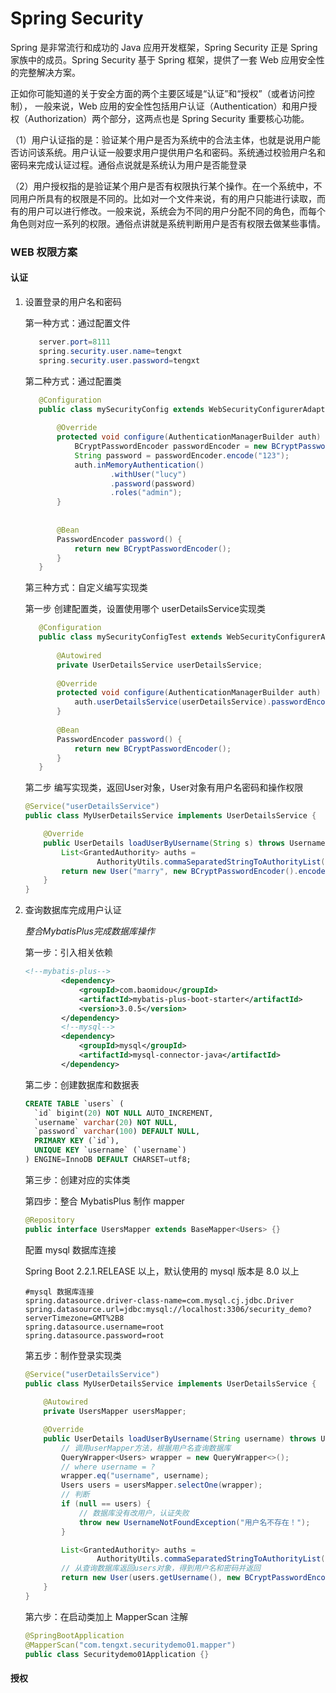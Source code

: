 # Spring Security

Spring 是非常流行和成功的 Java 应用开发框架，Spring Security 正是 Spring 家族中的成员。Spring Security 基于 Spring 框架，提供了一套 Web 应用安全性的完整解决方案。

正如你可能知道的关于安全方面的两个主要区域是“认证”和“授权”（或者访问控制），
一般来说，Web 应用的安全性包括用户认证（Authentication）和用户授权（Authorization）两个部分，这两点也是 Spring Security 重要核心功能。

（1）用户认证指的是：验证某个用户是否为系统中的合法主体，也就是说用户能否访问该系统。用户认证一般要求用户提供用户名和密码。系统通过校验用户名和密码来完成认证过程。通俗点说就是系统认为用户是否能登录

（2）用户授权指的是验证某个用户是否有权限执行某个操作。在一个系统中，不同用户所具有的权限是不同的。比如对一个文件来说，有的用户只能进行读取，而有的用户可以进行修改。一般来说，系统会为不同的用户分配不同的角色，而每个角色则对应一系列的权限。通俗点讲就是系统判断用户是否有权限去做某些事情。

### WEB 权限方案

#### 认证
1. 设置登录的用户名和密码

    第一种方式：通过配置文件
    ```java
       server.port=8111
       spring.security.user.name=tengxt
       spring.security.user.password=tengxt
    ```
    
    第二种方式：通过配置类
    ```java
       @Configuration
       public class mySecurityConfig extends WebSecurityConfigurerAdapter {
       
           @Override
           protected void configure(AuthenticationManagerBuilder auth) throws Exception {
               BCryptPasswordEncoder passwordEncoder = new BCryptPasswordEncoder();
               String password = passwordEncoder.encode("123");
               auth.inMemoryAuthentication()
                       .withUser("lucy")
                       .password(password)
                       .roles("admin");
           }
       
       
           @Bean
           PasswordEncoder password() {
               return new BCryptPasswordEncoder();
           }
       }
    ```
    
    第三种方式：自定义编写实现类
    
    第一步 创建配置类，设置使用哪个 userDetailsService实现类
    ```java
       @Configuration
       public class mySecurityConfigTest extends WebSecurityConfigurerAdapter {
       
           @Autowired
           private UserDetailsService userDetailsService;
       
           @Override
           protected void configure(AuthenticationManagerBuilder auth) throws Exception {
               auth.userDetailsService(userDetailsService).passwordEncoder(password());
           }
       
           @Bean
           PasswordEncoder password() {
               return new BCryptPasswordEncoder();
           }
       }
    ```
    第二步 编写实现类，返回User对象，User对象有用户名密码和操作权限
    ```java
    @Service("userDetailsService")
    public class MyUserDetailsService implements UserDetailsService {
    
        @Override
        public UserDetails loadUserByUsername(String s) throws UsernameNotFoundException {
            List<GrantedAuthority> auths =
                    AuthorityUtils.commaSeparatedStringToAuthorityList("role");
            return new User("marry", new BCryptPasswordEncoder().encode("123"), auths);
        }
    }
    ```
2. 查询数据库完成用户认证

    *整合MybatisPlus完成数据库操作*
    
    第一步：引入相关依赖
    ```xml
    <!--mybatis-plus-->
    		<dependency>
    			<groupId>com.baomidou</groupId>
    			<artifactId>mybatis-plus-boot-starter</artifactId>
    			<version>3.0.5</version>
    		</dependency>
    		<!--mysql-->
    		<dependency>
    			<groupId>mysql</groupId>
    			<artifactId>mysql-connector-java</artifactId>
    		</dependency>
    ```
    第二步：创建数据库和数据表
    ```sql
    CREATE TABLE `users` (
      `id` bigint(20) NOT NULL AUTO_INCREMENT,
      `username` varchar(20) NOT NULL,
      `password` varchar(100) DEFAULT NULL,
      PRIMARY KEY (`id`),
      UNIQUE KEY `username` (`username`)
    ) ENGINE=InnoDB DEFAULT CHARSET=utf8;
    ```
    第三步：创建对应的实体类
    
    第四步：整合 MybatisPlus 制作 mapper
    ```java
    @Repository
    public interface UsersMapper extends BaseMapper<Users> {}
    ```
    配置 mysql 数据库连接
    
    Spring Boot 2.2.1.RELEASE 以上，默认使用的 mysql 版本是 8.0 以上
    ```properties
    #mysql 数据库连接
    spring.datasource.driver-class-name=com.mysql.cj.jdbc.Driver
    spring.datasource.url=jdbc:mysql://localhost:3306/security_demo?serverTimezone=GMT%2B8
    spring.datasource.username=root
    spring.datasource.password=root
    ```
    第五步：制作登录实现类
    ```java
    @Service("userDetailsService")
    public class MyUserDetailsService implements UserDetailsService {
          
        @Autowired
        private UsersMapper usersMapper;
    
        @Override
        public UserDetails loadUserByUsername(String username) throws UsernameNotFoundException {
            // 调用userMapper方法，根据用户名查询数据库
            QueryWrapper<Users> wrapper = new QueryWrapper<>();
            // where username = ?
            wrapper.eq("username", username);
            Users users = usersMapper.selectOne(wrapper);
            // 判断
            if (null == users) {
                // 数据库没有改用户，认证失败
                throw new UsernameNotFoundException("用户名不存在！");
            }
    
            List<GrantedAuthority> auths =
                    AuthorityUtils.commaSeparatedStringToAuthorityList("role");
            // 从查询数据库返回users对象，得到用户名和密码并返回
            return new User(users.getUsername(), new BCryptPasswordEncoder().encode(users.getPassword()), auths);
        }
    }
    ```
    第六步：在启动类加上 MapperScan 注解
    ```java
    @SpringBootApplication
    @MapperScan("com.tengxt.securitydemo01.mapper")
    public class Securitydemo01Application {}
    ```
    
#### 授权